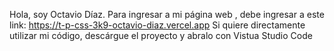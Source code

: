 
Hola, soy Octavio Díaz. Para ingresar a mi página web , debe ingresar a este link:
https://t-p-css-3k9-octavio-diaz.vercel.app
Si quiere directamente utilizar mi código, descárgue el proyecto y abralo con Vistua Studio Code
